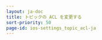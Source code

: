 ```yaml
---
layout: ja-doc
title: トピックの ACL を変更する
sort-priority: 50
page-id: ios-settings_topic_acl-ja
---
```


